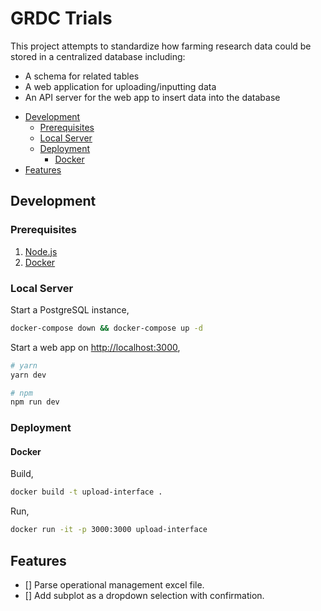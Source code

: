 # GRDC Trials

This project attempts to standardize how farming research data could be stored in a centralized database
including:

- A schema for related tables
- A web application for uploading/inputting data
- An API server for the web app to insert data into the database

<!-- vim-markdown-toc GFM -->

* [Development](#development)
    * [Prerequisites](#prerequisites)
    * [Local Server](#local-server)
    * [Deployment](#deployment)
        * [Docker](#docker)
* [Features](#features)

<!-- vim-markdown-toc -->

## Development

### Prerequisites

1.  [Node.js][node-js]
2.  [Docker][docker]

### Local Server

Start a PostgreSQL instance,

```sh
docker-compose down && docker-compose up -d
```

Start a web app on [http://localhost:3000][local-server],

```sh
# yarn
yarn dev

# npm
npm run dev
```

### Deployment

#### Docker

Build,

```sh
docker build -t upload-interface .
```

Run,

```sh
docker run -it -p 3000:3000 upload-interface
```

## Features

- [] Parse operational management excel file.
- [] Add subplot as a dropdown selection with confirmation.

<!-- external -->
[node-js]: https://nodejs.org/
[docker]: https://www.docker.com/

<!-- local -->
[local-server]: http://localhost:3000

